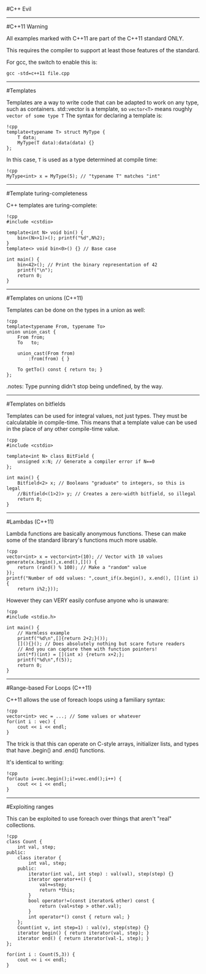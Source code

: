 #C++ Evil

---

#C++11 Warning

All examples marked with C++11 are part of the C++11 standard ONLY.

This requires the compiler to support at least those features of the standard.

For gcc, the switch to enable this is:

    gcc -std=c++11 file.cpp

---

#Templates

Templates are a way to write code that can be adapted to work on any type, such as containers.
std::vector is a template, so `vector<T>` means roughly `vector of some type T`
The syntax for declaring a template is:

    !cpp
    template<typename T> struct MyType {
        T data;
        MyType(T data):data(data) {}
    };

In this case, `T` is used as a type determined at compile time:

    !cpp
    MyType<int> x = MyType(5); // "typename T" matches "int"

---

#Template turing-completeness

C++ templates are turing-complete:

	!cpp
	#include <cstdio>

	template<int N> void bin() {
		bin<(N>>1)>(); printf("%d",N%2);
	}
	template<> void bin<0>() {} // Base case

	int main() {
		bin<42>(); // Print the binary representation of 42
		printf("\n");
		return 0;
	}

---

#Templates on unions (C++11)

Templates can be done on the types in a union as well:

	!cpp
	template<typename From, typename To>
	union union_cast {
		From from;
		To   to;

		union_cast(From from)
		    :from(from) { }

		To getTo() const { return to; }
	};

.notes: Type punning didn't stop being undefined, by the way.

---

#Templates on bitfields

Templates can be used for integral values, not just types.
They must be calculatable in compile-time.
This means that a template value can be used in the place of any other compile-time value.

	!cpp
	#include <cstdio>
	
	template<int N> class BitField {
		unsigned x:N; // Generate a compiler error if N==0
	};
	
	int main() {
		Bitfield<2> x; // Booleans "graduate" to integers, so this is legal
		//Bitfield<(1>2)> y; // Creates a zero-width bitfield, so illegal
		return 0;
	}

---

#Lambdas (C++11)

Lambda functions are basically anonymous functions.
These can make some of the standard library's functions much more usable.

    !cpp
    vector<int> x = vector<int>(10); // Vector with 10 values
    generate(x.begin(),x.end(),[]() {
        return (rand() % 100); // Make a "random" value
    });
    printf("Number of odd values: ",count_if(x.begin(), x.end(), [](int i){
        return i%2;}));

However they can VERY easily confuse anyone who is unaware:

	!cpp
	#include <stdio.h>

	int main() {
		// Harmless example
		printf("%d\n",[]{return 2+2;}());
		[](){}(); // Does absolutely nothing but scare future readers
		// And you can capture them with function pointers!
		int(*f)(int) = [](int x) {return x+2;};
		printf("%d\n",f(5));
		return 0;
	}


---

#Range-based For Loops (C++11)

C++11 allows the use of foreach loops using a familiary syntax:

    !cpp
    vector<int> vec = ...; // Some values or whatever
    for(int i : vec) {
		cout << i << endl;
	}

The trick is that this can operate on C-style arrays, initializer lists, and types that have .begin() and .end() functions.

It's identical to writing:

    !cpp
    for(auto i=vec.begin();i!=vec.end();i++) {
        cout << i << endl;
    }

---

#Exploiting ranges

This can be exploited to use foreach over things that aren't "real" collections.

    !cpp
    class Count {
	    int val, step;
    public:
	    class iterator {
		    int val, step;
	    public:
		    iterator(int val, int step) : val(val), step(step) {}
		    iterator operator++() {
			    val+=step;
			    return *this;
		    }
		    bool operator!=(const iterator& other) const {
			    return (val+step > other.val);
		    }
		    int operator*() const { return val; }
	    };
	    Count(int v, int step=1) : val(v), step(step) {}
	    iterator begin() { return iterator(val, step); }
	    iterator end() { return iterator(val-1, step); }
    };
    
    for(int i : Count(5,3)) {
		cout << i << endl;
	}

